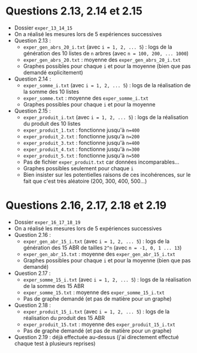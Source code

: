 # Questions 2.13, 2.14 et 2.15

- Dossier `exper_13_14_15`
- On a réalisé les mesures lors de 5 expériences successives
- Question 2.13 :
    - `exper_gen_abrs_20_i.txt` (avec `i = 1, 2, ... 5`) : logs de la génération des 10 listes de `n` arbres (avec `n = 100, 200, ... 1000`) 
    - `exper_gen_abrs_20.txt` : moyenne des `exper_gen_abrs_20_i.txt`
    - Graphes possibles pour chaque `i` et pour la moyenne (bien que pas demandé explicitement)
- Question 2.14 :
    - `exper_somme_i.txt` (avec `i = 1, 2, ... 5`) : logs de la réalisation de la somme des 10 listes
    - `exper_somme.txt` : moyenne des `exper_somme_i.txt`
    - Graphes possibles pour chaque `i` et pour la moyenne
- Question 2.15 :
    - `exper_produit_i.txt` (avec `i = 1, 2, ... 5`) : logs de la réalisation du produit des 10 listes
    - `exper_produit_1.txt` : fonctionne jusqu'à `n=400`
    - `exper_produit_2.txt` : fonctionne jusqu'à `n=200`
    - `exper_produit_3.txt` : fonctionne jusqu'à `n=400`
    - `exper_produit_4.txt` : fonctionne jusqu'à `n=300`
    - `exper_produit_5.txt` : fonctionne jusqu'à `n=500`
    - Pas de fichier `exper_produit.txt` car données incomparables...
    - Graphes possibles seulement pour chaque `i`
    - Bien insister sur les potentielles raisons de ces incohérences, sur le fait que c'est très aléatoire (200, 300, 400, 500...)

# Questions 2.16, 2.17, 2.18 et 2.19

- Dossier `exper_16_17_18_19`
- On a réalisé les mesures lors de 5 expériences successives
- Question 2.16 :
    - `exper_gen_abr_15_i.txt` (avec `i = 1, 2, ... 5`) : logs de la génération des 15 ABR de tailles `2^n` (avec `n = -1, 0, 1 ... 13`) 
    - `exper_gen_abr_15.txt` : moyenne des `exper_gen_abr_15_i.txt`
    - Graphes possibles pour chaque `i` et pour la moyenne (bien que pas demandé)
- Question 2.17 :
    - `exper_somme_15_i.txt` (avec `i = 1, 2, ... 5`) : logs de la réalisation de la somme des 15 ABR
    - `exper_somme_15.txt` : moyenne des `exper_somme_15_i.txt`
    - Pas de graphe demandé (et pas de matière pour un graphe)
- Question 2.18 :
    - `exper_produit_15_i.txt` (avec `i = 1, 2, ... 5`) : logs de la réalisation du produit des 15 ABR
    - `exper_produit_15.txt` : moyenne des `exper_produit_15_i.txt`
    - Pas de graphe demandé (et pas de matière pour un graphe)
- Question 2.19 : déjà effectuée au-dessus (j'ai directement effectué chaque test à plusieurs reprises)
